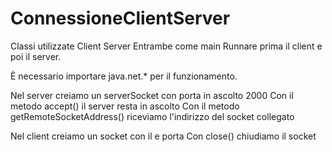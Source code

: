 # ConnessioneClientServer
Classi utilizzate
Client
Server
Entrambe come main
Runnare prima il client e poi il server.

È necessario importare java.net.* per il funzionamento.

Nel server creiamo un serverSocket con porta in ascolto 2000
Con il metodo accept() il server resta in ascolto
Con il metodo getRemoteSocketAddress() riceviamo l'indirizzo del socket collegato

Nel client creiamo un socket con il e porta
Con close() chiudiamo il socket
